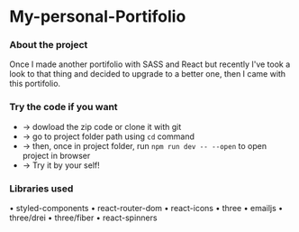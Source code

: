# My-personal-Portifolio

### About the project
Once I made another portifolio with SASS and React but recently I've took a look to that thing and decided to upgrade to a better one, then I came with this portifolio.

### Try the code if you want
- → dowload the zip code or clone it with git
- → go to project folder path using `cd` command
- → then, once in project folder, run `npm run dev -- --open` to open project in browser
- → Try it by your self!

### Libraries used
• styled-components
• react-router-dom
• react-icons
• three
• emailjs
• three/drei
• three/fiber
• react-spinners
